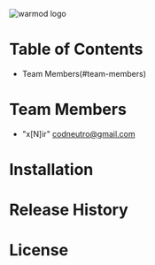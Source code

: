 ![warmod logo](https://s18.postimg.org/tbyi5tspl/warmod.png)

# Table of Contents

* Team Members(#team-members)

# <a name="team-members"></a>Team Members
* "x[N]ir" <codneutro@gmail.com>

# Installation

# Release History

# License
